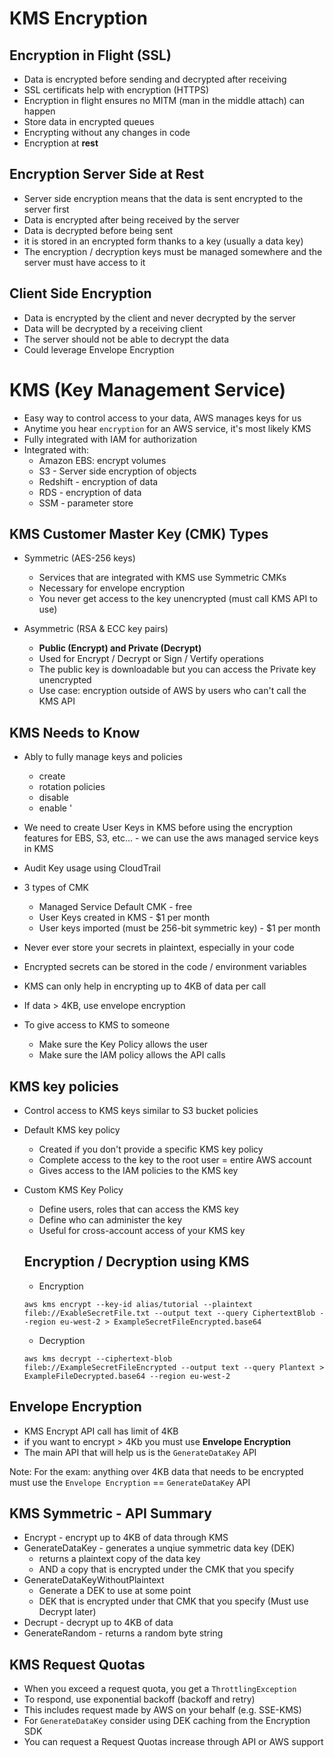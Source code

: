 # KMS Encryption

## Encryption in Flight (SSL)
* Data is encrypted before sending and decrypted after receiving 
* SSL certificats help with encryption (HTTPS)
* Encryption in flight ensures no MITM (man in the middle attach) can happen
* Store data in encrypted queues
* Encrypting without any changes in code
* Encryption at **rest**

## Encryption Server Side at Rest
* Server side encryption means that the data is sent encrypted to the server first
* Data is encrypted after being received by the server
* Data is decrypted before being sent
* it is stored in an encrypted form thanks to a key (usually a data key)
* The encryption / decryption keys must be managed somewhere and the server must have access to it 

## Client Side Encryption
* Data is encrypted by the client and never decrypted by the server
* Data will be decrypted by a receiving client
* The server should not be able to decrypt the data
* Could leverage Envelope Encryption

# KMS (Key Management Service)
* Easy way to control access to your data, AWS manages keys for us
* Anytime you hear `encryption` for an AWS service, it's most likely KMS
* Fully integrated with IAM for authorization
* Integrated with:
  * Amazon EBS: encrypt volumes
  * S3 - Server side encryption of objects
  * Redshift - encryption of data
  * RDS - encryption of data
  * SSM  - parameter store

## KMS Customer Master Key (CMK) Types 
* Symmetric (AES-256 keys)
  * Services that are integrated with KMS use Symmetric CMKs
  * Necessary for envelope encryption
  * You never get access to the key unencrypted (must call KMS API to use)

* Asymmetric (RSA & ECC key pairs)
  * **Public (Encrypt) and Private (Decrypt)**
  * Used for Encrypt / Decrypt or Sign / Vertify operations
  * The public key is downloadable but you can access the Private key unencrypted
  * Use case: encryption outside of AWS by users who can't call the KMS API


## KMS Needs to Know
* Ably to fully manage keys and policies
  * create
  * rotation policies
  * disable
  * enable
  '
* We need to create User Keys in KMS before using the encryption features for EBS, S3, etc... - we can use the aws managed service keys in KMS

* Audit Key usage using CloudTrail
* 3 types of CMK 
  * Managed Service Default CMK - free
  * User Keys created in KMS - $1 per month
  * User keys imported (must be 256-bit symmetric key) - $1 per month
* Never ever store your secrets in plaintext, especially in your code
* Encrypted secrets can be stored in the code / environment variables
* KMS can only help in encrypting up to 4KB of data per call
* If data > 4KB, use envelope encryption
* To give access to KMS to someone 
  * Make sure the Key Policy allows the user
  * Make sure the IAM policy allows the API calls

## KMS key policies
* Control access to KMS keys similar to S3 bucket policies
* Default KMS key policy
  * Created if you don't provide a specific KMS key policy
  * Complete access to the key to the root user = entire AWS account
  * Gives access to the IAM policies to the KMS key

* Custom KMS Key Policy
  * Define users, roles that can access the KMS key
  * Define who can administer the key
  * Useful for cross-account access of your KMS key


  ## Encryption / Decryption using KMS
  * Encryption
  ```
  aws kms encrypt --key-id alias/tutorial --plaintext fileb://ExableSecretFile.txt --output text --query CiphertextBlob --region eu-west-2 > ExampleSecretFileEncrypted.base64
  ```

  * Decryption
  ```
  aws kms decrypt --ciphertext-blob fileb://ExampleSecretFileEncrypted --output text --query Plantext > ExampleFileDecrypted.base64 --region eu-west-2
  ```

## Envelope Encryption
* KMS Encrypt API call has limit of 4KB
* if you want to encrypt > 4Kb you must use **Envelope Encryption**
* The main API that will help us is the `GenerateDataKey` API

Note: For the exam: anything over 4KB data that needs to be encrypted must use the `Envelope Encryption` == `GenerateDataKey` API

## KMS Symmetric - API Summary
* Encrypt - encrypt up to 4KB of data through KMS
* GenerateDataKey - generates a unqiue symmetric data key (DEK)
  * returns a plaintext copy of the data key
  * AND a copy that is encrypted under the CMK that you specify
* GenerateDataKeyWithoutPlaintext
  * Generate a DEK to use at some point
  * DEK that is encrypted under that CMK that you specify (Must use Decrypt later)
* Decrupt - decrypt up to 4KB of data 
* GenerateRandom - returns a random byte string

## KMS Request Quotas
* When you exceed a request quota, you get a `ThrottlingException`
* To respond, use exponential backoff (backoff and retry)
* This includes request made by AWS on your behalf (e.g. SSE-KMS)
* For `GenerateDataKey` consider using DEK caching from the Encryption SDK
* You can request a Request Quotas increase through API or AWS support
